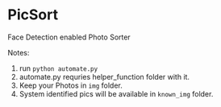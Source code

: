 # PicSort
Face Detection enabled Photo Sorter


Notes:
1. run ```python automate.py ```
2. automate.py requries helper_function folder with it.
3. Keep your Photos in ```img``` folder.
4. System identified pics will be available in ```known_img``` folder.
